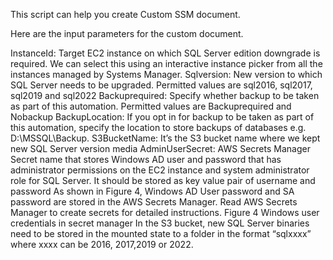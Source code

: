 This script can help you create Custom SSM document. 

Here are the input parameters for the custom document. 

InstanceId: Target EC2 instance on which SQL Server edition downgrade is required. We can select this using an interactive instance picker from all the instances managed by Systems Manager.
Sqlversion: New version to which SQL Server needs to be upgraded. Permitted values are sql2016, sql2017, sql2019 and sql2022
Backuprequired: Specify whether backup to be taken as part of this automation. Permitted values are Backuprequired and Nobackup
BackupLocation: If you opt in for backup to be taken as part of this automation, specify the location to store backups of databases e.g. D:\MSSQL\Backup.
S3BucketName: It’s the S3 bucket name where we kept new SQL Server version media
AdminUserSecret: AWS Secrets Manager Secret name that stores Windows AD user and password that has administrator permissions on the EC2 instance and system administrator role for SQL Server. It should be stored as key value pair of username and password
As shown in Figure 4, Windows AD User password and SA password are stored in the AWS Secrets Manager. Read AWS Secrets Manager to create secrets for detailed instructions.
Figure 4 Windows user credentials in secret manager
In the S3 bucket, new SQL Server binaries need to be stored in the mounted state to a folder in the format “sqlxxxx” where xxxx can be 2016, 2017,2019 or 2022.


